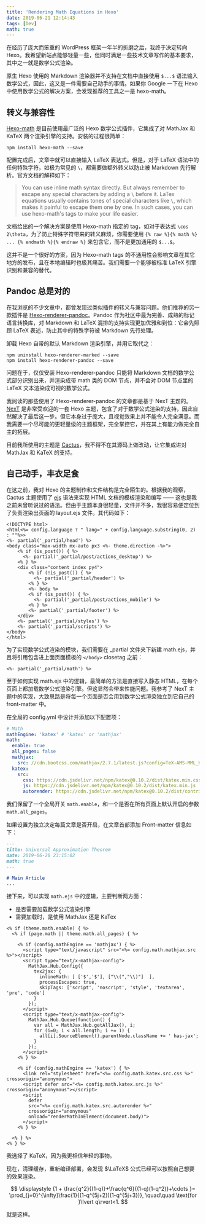 ```yaml
---
title: 'Rendering Math Equations in Hexo'
date: 2019-06-21 12:14:43
tags: [Dev]
math: true
---
```


在经历了庞大而笨重的 WordPress 框架一年半的折磨之后，我终于决定转向 Hexo。我希望新站点能够轻量一些，但同时满足一些技术文章写作的基本要求，其中之一就是数学公式渲染。

原生 Hexo 使用的 Markdown 渲染器并不支持在文档中直接使用 `$...$` 语法输入数学公式，因此，这又是一件需要自己动手的事情。如果你 Google 一下在 Hexo 中使用数学公式的解决方案，会发现推荐的工具之一是 hexo-math。

## 转义与兼容性

[Hexo-math](https://github.com/hexojs/hexo-math) 是目前使用最广泛的 Hexo 数学公式插件，它集成了对 MathJax 和 KaTeX 两个渲染引擎的支持。安装的过程很简单：

```
npm install hexo-math --save
```

配置完成后，文章中就可以直接输入 LaTeX 表达式。但是，对于 LaTeX 语法中的任何特殊字符，如极为常见的 `\`，都需要做额外转义以防止被 Markdown 先行解析。官方文档的解释如下：

> You can use inline math syntax directly. But always remember to escape any special characters by adding a `\` before it. LaTex equations usually contains tones of special characters like `\`, which makes it painful to escape them one by one. In such cases, you can use hexo-math's tags to make your life easier.

文档给出的一个解决方案是使用 Hexo-math 指定的 tag，如对于表达式 `\cos 2\theta`，为了防止特殊字符带来的转义麻烦，你需要使用 `{% raw %}{% math %} ... {% endmath %}{% endraw %}` 来包含它，而不是更加通用的 `$...$`。

这并不是一个很好的方案，因为 Hexo-math tags 的不通用性会影响文章在其它地方的发布，且在本地编辑时也极其痛苦。我们需要一个能够被标准 LaTeX 引擎识别和兼容的替代。

## Pandoc 总是对的

在我浏览的不少文章中，都曾发现过类似插件的转义与兼容问题。他们推荐的另一款插件是 [Hexo-renderer-pandoc](https://github.com/wzpan/hexo-renderer-pandoc)。Pandoc 作为社区中最为完善、成熟的标记语言转换库，对 Markdown 和 LaTeX 混排的支持实现更加优雅和到位：它会先照顾 LaTeX 表述，防止其中的特殊字符被 Markdown 先行处理。

卸载 Hexo 自带的默认 Markdown 渲染引擎，并用它取代之：

```
npm uninstall hexo-renderer-marked --save
npm install hexo-renderer-pandoc --save
```

问题在于，仅仅安装 Hexo-renderer-pandoc 只能将 Markdown 文档的数学公式部分识别出来，并渲染成带 math 类的 DOM 节点，并不会对 DOM 节点里的 LaTeX 文本渲染成可视的数学公式。

我阅读的那些使用了 Hexo-renderer-pandoc 的文章都是基于 NexT 主题的。[NexT](https://github.com/theme-next/hexo-theme-next) 是非常受欢迎的一套 Hexo 主题，包含了对于数学公式渲染的支持，因此自然解决了最后这一步。但它本身过于庞大，且视觉效果上并不能令人完全满意。而我需要一个尽可能的更轻量级的主题框架，完全掌控它，并在其上有能力做完全自主的拓展。

目前我所使用的主题是 [Cactus](https://probberechts.github.io/hexo-theme-cactus/)，我不得不在其源码上做改动，让它集成进对 MathJax 和 KaTeX 的支持。

## 自己动手，丰衣足食

在这之前，我对 Hexo 的主题制作和文件结构是完全陌生的。根据我的观察，Cactus 主题使用了 [ejs](https://ejs.co/) 语法来实现 HTML 文档的模板渲染和编写 —— 这也是我之前未曾听说过的语法。但由于主题本身很轻量，文件并不多，我很容易便定位到了负责渲染出页面的 layout.ejs 文件。其代码如下：

```ejs
<!DOCTYPE html>
<html<%= config.language ? " lang=" + config.language.substring(0, 2) : ""%>>
<%- partial('_partial/head') %>
<body class="max-width mx-auto px3 <%- theme.direction -%>">
    <% if (is_post()) { %>
      <%- partial('_partial/post/actions_desktop') %>
    <% } %>
    <div class="content index py4">
        <% if (!is_post()) { %>
          <%- partial('_partial/header') %>
        <% } %>
        <%- body %>
        <% if (is_post()) { %>
          <%- partial('_partial/post/actions_mobile') %>
        <% } %>
        <%- partial('_partial/footer') %>
    </div>
    <%- partial('_partial/styles') %>
    <%- partial('_partial/scripts') %>
</body>
</html>
```

为了实现数学公式渲染的模块，我们需要在 _partial 文件夹下新建 math.ejs，并且将引用包含进上面页面模板的 `</body>` closetag 之前：

```ejs
<%- partial('_partial/math') %>
```

至于如何实现 math.ejs 中的逻辑，最简单的方法是直接写入静态 HTML，在每个页面上都加载数学公式渲染引擎。但这显然会带来性能问题。我参考了 NexT 主题中的实现，大致思路是将每一个页面是否会用到数学公式渲染独立到它自己的 front-matter 中。

在全局的 config.yml 中设计并添加以下配置项：

```yml
# Math
mathEngine: 'katex' # 'katex' or 'mathjax'
math:
  enable: true
  all_pages: false
  mathjax:
    src: //cdn.bootcss.com/mathjax/2.7.1/latest.js?config=TeX-AMS-MML_HTMLorMML
  katex:
    src:
      css: https://cdn.jsdelivr.net/npm/katex@0.10.2/dist/katex.min.css
      js: https://cdn.jsdelivr.net/npm/katex@0.10.2/dist/katex.min.js
      autorender: https://cdn.jsdelivr.net/npm/katex@0.10.2/dist/contrib/auto-render.min.js
```

我们保留了一个全局开关 `math.enable`，和一个是否在所有页面上默认开启的参数 `math.all_pages`。

如果设置为独立决定每篇文章是否开启，在文章首部添加 Front-matter 信息如下：

```markdown
---
title: Universal Approximation Theorem
date: 2019-06-20 23:15:02
math: true
---

# Main Article
...
```

接下来，可以实现 `math.ejs` 中的逻辑，主要判断两方面：

- 是否需要加载数学公式渲染引擎
- 需要加载时，是使用 MathJax 还是 KaTex

```ejs
<% if (theme.math.enable) { %>
  <% if (page.math || theme.math.all_pages) { %>

    <% if (config.mathEngine == 'mathjax') { %>
      <script type="text/javascript" src="<%= config.math.mathjax.src %>"></script>
      <script type="text/x-mathjax-config">
        MathJax.Hub.Config({
          tex2jax: {
            inlineMath: [ ['$','$'], ["\\(","\\)"]  ],
            processEscapes: true,
            skipTags: ['script', 'noscript', 'style', 'textarea', 'pre', 'code']
          }
        });
      </script>
      <script type="text/x-mathjax-config">
        MathJax.Hub.Queue(function() {
          var all = MathJax.Hub.getAllJax(), i;
          for (i=0; i < all.length; i += 1) {
            all[i].SourceElement().parentNode.className += ' has-jax';
          }
        });
      </script>
    <% } %>

    <% if (config.mathEngine == 'katex') { %>
      <link rel="stylesheet" href="<%= config.math.katex.src.css %>" crossorigin="anonymous">
      <script defer src="<%= config.math.katex.src.js %>" crossorigin="anonymous"></script>
      <script
        defer
        src="<%= config.math.katex.src.autorender %>"
        crossorigin="anonymous"
        onload="renderMathInElement(document.body)">
      </script>
    <% } %>

  <% } %>
<% } %>
```

我选择了 KaTeX，因为我更相信年轻的事物。

现在，清理缓存，重新编译部署，会发现 $\LaTeX$ 公式已经可以按照自己想要的效果渲染。

$$
\displaystyle {1 +  \frac{q^2}{(1-q)}+\frac{q^6}{(1-q)(1-q^2)}+\cdots }= \prod_{j=0}^{\infty}\frac{1}{(1-q^{5j+2})(1-q^{5j+3})}, \quad\quad \text{for }\lvert q\rvert<1.
$$

就是这样。


